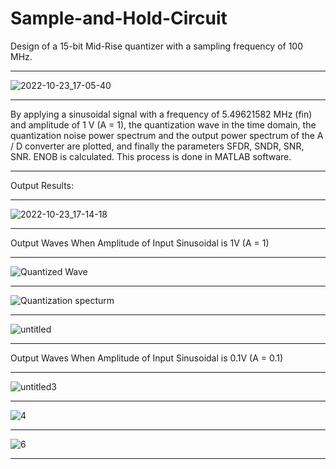 # Sample-and-Hold-Circuit
Design of a 15-bit Mid-Rise quantizer with a sampling frequency of 100 MHz.
______________
![2022-10-23_17-05-40](https://user-images.githubusercontent.com/115939486/197395446-39d362e4-1441-4e08-9e0c-2bf433221c60.png)
___
By applying a sinusoidal signal with a frequency of 5.49621582 MHz (fin) and amplitude of 1 V (A = 1), the quantization wave in the time domain, the quantization noise power spectrum and the output power spectrum of the A / D converter are plotted, and finally the parameters SFDR, SNDR, SNR, SNR. ENOB is calculated. This process is done in MATLAB software.
_______
Output Results:
___________
![2022-10-23_17-14-18](https://user-images.githubusercontent.com/115939486/197395782-b526f02d-9141-4d71-b035-538f9bd95b17.png)
_____
Output Waves When Amplitude of Input Sinusoidal is 1V (A = 1)
____
![Quantized Wave](https://user-images.githubusercontent.com/115939486/197396026-f68f45bf-3936-41f2-a937-19ea0ce05c94.jpg)
_______
![Quantization specturm](https://user-images.githubusercontent.com/115939486/197396743-49929599-11ff-4122-bb5b-3bda95592b58.jpg)
____
![untitled](https://user-images.githubusercontent.com/115939486/197396704-d89351a8-66b8-4f3c-9e30-bc629d4c679c.jpg)
_________
Output Waves When Amplitude of Input Sinusoidal is 0.1V (A = 0.1)
_____
![untitled3](https://user-images.githubusercontent.com/115939486/197397044-7239fd4d-ebd3-4f3f-94cb-bd36b8584fc3.jpg)
________
![4](https://user-images.githubusercontent.com/115939486/197397046-73d85d66-1feb-4774-9514-a4cc3097ee4b.jpg)
________
![6](https://user-images.githubusercontent.com/115939486/197397048-6bb75800-b574-47ab-9a76-8c60378d6ad9.jpg)
________
